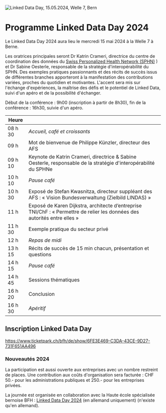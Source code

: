 ![Linked Data Day, 15.05.2024, Welle 7, Bern](/static-assets/img/linked-data-day-2024-fr.png)


# Programme Linked Data Day 2024

Le Linked Data Day 2024 aura lieu le mercredi 15 mai 2024 à la Welle 7 à Berne.

Les oratrices principales seront Dr Katrin Crameri, directrice du centre de coordination des données du [Swiss Personalized Health Network (SPHN)](https://sphn.ch/de/home/) ) et Dr Sabine Oesterle, responsable de la stratégie d'interopérabilité du SPHN. Des exemples pratiques passionnants et des récits de succès issus de différentes branches apporteront à la manifestation des contributions variées, proches du quotidien et motivantes. L'accent sera mis sur l'échange d'expériences, la maîtrise des défis et le potentiel de Linked Data, suivi d'un apéro et de la possibilité d'échanger.

Début de la conférence : 9h00 (inscription à partir de 8h30), fin de la conférence : 16h30, suivie d'un apéro.

| **Heure** |                                                                                                                            |
|-----------|----------------------------------------------------------------------------------------------------------------------------|
| 08 h 30   | _Accueil, café et croissants_                                                                                              |
| 09 h      | Mot de bienvenue de Philippe Künzler, directeur des AFS                                                                    |
| 09 h 10   | Keynote de Katrin Crameri, directrice & Sabine Oesterle, responsable de la stratégie d'interopérabilité du SPHNe           |
| 10 h 10   | _Pause café_                                                                                                               |
| 10 h 30   | Exposé de Stefan Kwasnitza, directeur suppléant des AFS : « Vision Bundesverwaltung (Zielbild LINDAS) »                    |
| 11 h      | Exposé de Karen Dijkstra, architecte d’entreprise TNI/ChF : « Permettre de relier les données des autorités entre elles »  |
| 11 h 30   | Exemple pratique du secteur privé                                                                                          |
| 12 h      | _Repas de midi_                                                                                                            |
| 13 h 15   | Récits de succès de 15 min chacun, présentation et questions                                                               |
| 14 h 15   | _Pause café_                                                                                                               |
| 14 h 45   | Sessions thématiques                                                                                                       |
| 16 h 20   | Conclusion                                                                                                                 |
| 16 h 30   | _Apéritif_                                                                                                                 |


## Inscription Linked Data Day
https://www.ticketpark.ch/bfh/de/show/6FE3E469-C3DA-43CE-9D27-731F651AA496

### Nouveautés 2024

La participation est aussi ouverte aux entreprises avec un nombre restreint de places.
Une contribution aux coûts d'organisation sera facturée : CHF 50.- pour les administrations publiques et 250.- pour les entreprises privées.


La journée est organisée en collaboration avec la Haute école spécialisée bernoise BFH : [Linked Data Day 2024](https://www.bfh.ch/de/aktuell/fachveranstaltungen/linked-data-day-2024/) (en allemand uniquement) (n'existe qu'en allemand).
